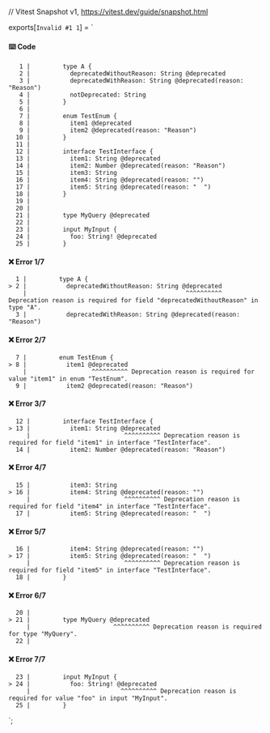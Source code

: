 // Vitest Snapshot v1, https://vitest.dev/guide/snapshot.html

exports[`Invalid #1 1`] = `
#### ⌨️ Code

       1 |         type A {
       2 |           deprecatedWithoutReason: String @deprecated
       3 |           deprecatedWithReason: String @deprecated(reason: "Reason")
       4 |           notDeprecated: String
       5 |         }
       6 |
       7 |         enum TestEnum {
       8 |           item1 @deprecated
       9 |           item2 @deprecated(reason: "Reason")
      10 |         }
      11 |
      12 |         interface TestInterface {
      13 |           item1: String @deprecated
      14 |           item2: Number @deprecated(reason: "Reason")
      15 |           item3: String
      16 |           item4: String @deprecated(reason: "")
      17 |           item5: String @deprecated(reason: "  ")
      18 |         }
      19 |         
      20 |         
      21 |         type MyQuery @deprecated
      22 |         
      23 |         input MyInput {
      24 |           foo: String! @deprecated
      25 |         }

#### ❌ Error 1/7

      1 |         type A {
    > 2 |           deprecatedWithoutReason: String @deprecated
        |                                            ^^^^^^^^^^ Deprecation reason is required for field "deprecatedWithoutReason" in type "A".
      3 |           deprecatedWithReason: String @deprecated(reason: "Reason")

#### ❌ Error 2/7

      7 |         enum TestEnum {
    > 8 |           item1 @deprecated
        |                  ^^^^^^^^^^ Deprecation reason is required for value "item1" in enum "TestEnum".
      9 |           item2 @deprecated(reason: "Reason")

#### ❌ Error 3/7

      12 |         interface TestInterface {
    > 13 |           item1: String @deprecated
         |                          ^^^^^^^^^^ Deprecation reason is required for field "item1" in interface "TestInterface".
      14 |           item2: Number @deprecated(reason: "Reason")

#### ❌ Error 4/7

      15 |           item3: String
    > 16 |           item4: String @deprecated(reason: "")
         |                          ^^^^^^^^^^ Deprecation reason is required for field "item4" in interface "TestInterface".
      17 |           item5: String @deprecated(reason: "  ")

#### ❌ Error 5/7

      16 |           item4: String @deprecated(reason: "")
    > 17 |           item5: String @deprecated(reason: "  ")
         |                          ^^^^^^^^^^ Deprecation reason is required for field "item5" in interface "TestInterface".
      18 |         }

#### ❌ Error 6/7

      20 |         
    > 21 |         type MyQuery @deprecated
         |                       ^^^^^^^^^^ Deprecation reason is required for type "MyQuery".
      22 |         

#### ❌ Error 7/7

      23 |         input MyInput {
    > 24 |           foo: String! @deprecated
         |                         ^^^^^^^^^^ Deprecation reason is required for value "foo" in input "MyInput".
      25 |         }
`;
